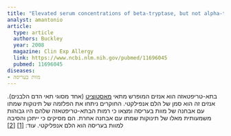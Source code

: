 ```yaml
---
title: "Elevated serum concentrations of beta-tryptase, but not alpha-tryptase, in Sudden Infant Death Syndrome"
analyst: amantonio
article:
  type: article
  authors: Buckley
  year: 2008
  magazine: Clin Exp Allergy
  link: https://www.ncbi.nlm.nih.gov/pubmed/11696045
  pubmed: 11696045
diseases:
- מוות בעריסה
---
```


בתא-טריפטאזה הוא אנזים המופרש מתאי [מאסטוציט](https://he.wikipedia.org/wiki/תא_פיטום) (אחד מסוגי תאי הדם הלבנים). אנזים זה הוא סמן של הלם אנפילקטי. החוקרים ניתחו את הפלזמה של תינוקות שמתו עם אבחנה של מוות בעריסה ומצאו כי רמות הבתא-טריפטאזה שלהם היו גבוהות משמעותית מאלו של תינוקות שמתו עם אבחנה אחרת. הם מסיקים כי ייתכן והסיבה למוות בעריסה הוא הלם אנפליקטי. עוד: [[1]](https://www.ncbi.nlm.nih.gov/pubmed/7889424) [[2]](https://www.ncbi.nlm.nih.gov/pubmed/8064077)

